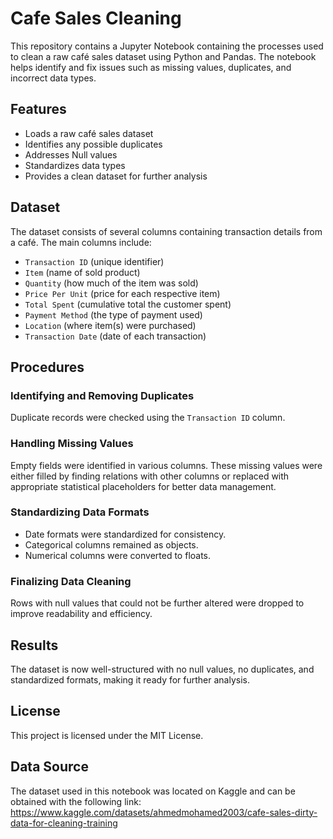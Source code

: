 # Cafe Sales Cleaning

This repository contains a Jupyter Notebook containing the processes used to clean a raw café sales dataset using Python and Pandas. The notebook helps identify and fix issues such as missing values, duplicates, and incorrect data types.

## Features
- Loads a raw café sales dataset
- Identifies any possible duplicates
- Addresses Null values
- Standardizes data types
- Provides a clean dataset for further analysis

## Dataset
The dataset consists of several columns containing transaction details from a café. The main columns include:

- `Transaction ID` (unique identifier)
- `Item` (name of sold product)
- `Quantity` (how much of the item was sold)
- `Price Per Unit` (price for each respective item)
- `Total Spent` (cumulative total the customer spent)
- `Payment Method` (the type of payment used)
- `Location` (where item(s) were purchased)
-  `Transaction Date` (date of each transaction)

## Procedures

### Identifying and Removing Duplicates
Duplicate records were checked using the `Transaction ID` column.

### Handling Missing Values
Empty fields were identified in various columns. These missing values were either filled by finding relations with other columns or replaced with appropriate statistical placeholders for better data management.

### Standardizing Data Formats
- Date formats were standardized for consistency.
- Categorical columns remained as objects.
- Numerical columns were converted to floats.

### Finalizing Data Cleaning
Rows with null values that could not be further altered were dropped to improve readability and efficiency.

## Results
The dataset is now well-structured with no null values, no duplicates, and standardized formats, making it ready for further analysis.

## License
This project is licensed under the MIT License.

## Data Source
The dataset used in this notebook was located on Kaggle and can be obtained with the following link: https://www.kaggle.com/datasets/ahmedmohamed2003/cafe-sales-dirty-data-for-cleaning-training



